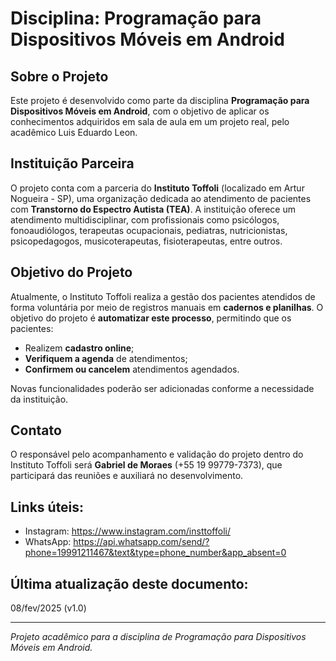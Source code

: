 # Disciplina: Programação para Dispositivos Móveis em Android

## Sobre o Projeto
Este projeto é desenvolvido como parte da disciplina **Programação para Dispositivos Móveis em Android**, com o objetivo de aplicar os conhecimentos adquiridos em sala de aula em um projeto real, pelo acadêmico Luis Eduardo Leon.

## Instituição Parceira
O projeto conta com a parceria do **Instituto Toffoli** (localizado em Artur Nogueira - SP), uma organização dedicada ao atendimento de pacientes com **Transtorno do Espectro Autista (TEA)**. A instituição oferece um atendimento multidisciplinar, com profissionais como psicólogos, fonoaudiólogos, terapeutas ocupacionais, pediatras, nutricionistas, psicopedagogos, musicoterapeutas, fisioterapeutas, entre outros.

## Objetivo do Projeto
Atualmente, o Instituto Toffoli realiza a gestão dos pacientes atendidos de forma voluntária por meio de registros manuais em **cadernos e planilhas**. O objetivo do projeto é **automatizar este processo**, permitindo que os pacientes:

- Realizem **cadastro online**;
- **Verifiquem a agenda** de atendimentos;
- **Confirmem ou cancelem** atendimentos agendados.

Novas funcionalidades poderão ser adicionadas conforme a necessidade da instituição.

## Contato
O responsável pelo acompanhamento e validação do projeto dentro do Instituto Toffoli será **Gabriel de Moraes** (+55 19 99779-7373), que participará das reuniões e auxiliará no desenvolvimento.

## Links úteis:
- Instagram: https://www.instagram.com/insttoffoli/
- WhatsApp: https://api.whatsapp.com/send/?phone=19991211467&text&type=phone_number&app_absent=0

## Última atualização deste documento:
08/fev/2025 (v1.0)

---
*Projeto acadêmico para a disciplina de Programação para Dispositivos Móveis em Android.*
